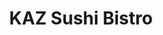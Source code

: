 ---
layout: place
title: "KAZ Sushi Bistro"
permalink: /district-of-columbia/washington/kaz-sushi-bistro.html
stateAbbr: DC
stateName: District of Columbia
cityName: Washington
seo:
  name: "KAZ Sushi Bistro"
  type: Restaurant
  links: http://www.kazsushi.com/
description: "Sushi spot with familiar & specialty Japanese menu options, including chef's tasting menus. KAZ Sushi Bistro serves delicious sushi in Washington, District of Columbia. Try fresh Japanese dishes for a great dining experience. Available for takeout, delivery, lunch, and dinner."
place_id: ChIJ36o9Bbq3t4kR66FGn7eZBwI
photos:
  - name: >-
      places/ChIJ36o9Bbq3t4kR66FGn7eZBwI/photos/AeeoHcLCdp2SzP7CRarDKWraA5pwnuFUKyaJ3AYojelQHaEZu2dtFxRNm1rp-SsTHDWA8a53AzmQhS5jHQsFTnCqr71wMPiUwC9r-p7GQ4KpdhT9nO9C-2CjPdHUKAAatMce9YvmWJ7n9veenNKUvB3bBPL5HJ0eYCgVMSr8CF_NBADT38ZBptE2ak7Aqqd0EsKYKOM0M6fbu_XM-E0Phyi67R4i-ZRCmUAPf1iu9H9wRxsPkpu20NRSrPp_flG6Y30dyRgv_XhMo5pmEXnEU1aXUydjz9jzED8FAJbxPckNIC6edw
    widthPx: 4577
    heightPx: 2841
    authorAttributions:
      - displayName: KAZ Sushi Bistro
        uri: https://maps.google.com/maps/contrib/118182017802538385878
        photoUri: >-
          https://lh3.googleusercontent.com/a-/ALV-UjVfGuB-MgYoooIQaBg_9fHjlxbUBQNX6wsX4U4FGRv5GVrjE8Q=s100-p-k-no-mo
    flagContentUri: >-
      https://www.google.com/local/imagery/report/?cb_client=maps_api_places.places_api&image_key=!1e10!2sAF1QipN8gTUR5t5gSZ9zVV2HdI-Br6GvnhAMhIxAW_m9&hl=en-US
    googleMapsUri: >-
      https://www.google.com/maps/place//data=!3m4!1e2!3m2!1sAF1QipN8gTUR5t5gSZ9zVV2HdI-Br6GvnhAMhIxAW_m9!2e10!4m2!3m1!1s0x89b7b7ba053daadf:0x20799b79f46a1eb
  - name: >-
      places/ChIJ36o9Bbq3t4kR66FGn7eZBwI/photos/AeeoHcItQyvHA3O1KEJ5b4XpLoY-9y-rVFr2o3-4taCKbIggwdCKBShQ_7_UCjeOb-BD9jrosPn11ugUacG_HDXcIPfjYBq3uy4QdiKuSyKrBpQ-UZSluDyy-Ofa4rmwhKQPvUDDIMsV3p1l7TdjQorYVf4SeOyZ4I251BhTN27OluOGIQYw03SbwvIaGEafqXE1zMyPSFcNPqEKra-JasFqKeLRyypUdrh4KN3BKouktjm_GrBhg91bo9P2T1BbM2kB9glSFBqHOauY6zYQKw4uzhEVoFq8FZdW5anctSwHa8b69w
    widthPx: 3000
    heightPx: 2000
    authorAttributions:
      - displayName: KAZ Sushi Bistro
        uri: https://maps.google.com/maps/contrib/118182017802538385878
        photoUri: >-
          https://lh3.googleusercontent.com/a-/ALV-UjVfGuB-MgYoooIQaBg_9fHjlxbUBQNX6wsX4U4FGRv5GVrjE8Q=s100-p-k-no-mo
    flagContentUri: >-
      https://www.google.com/local/imagery/report/?cb_client=maps_api_places.places_api&image_key=!1e10!2sAF1QipPwamuKkErX5D1mKCBmw9xDiPGYZstoQJHHWG82&hl=en-US
    googleMapsUri: >-
      https://www.google.com/maps/place//data=!3m4!1e2!3m2!1sAF1QipPwamuKkErX5D1mKCBmw9xDiPGYZstoQJHHWG82!2e10!4m2!3m1!1s0x89b7b7ba053daadf:0x20799b79f46a1eb
  - name: >-
      places/ChIJ36o9Bbq3t4kR66FGn7eZBwI/photos/AeeoHcJM4IuCD4UJeEJhjn32I6lwSpIY6R9_ZhM7z-rVasejrnhh0H_rZCRNV_1hOduh0MpIRUHhe-C4c0iA6hs_3IVC5F_gi2YXuph-y4hwSowC0PTErIu2FnswTadD_VSN92iL_LLMpLtr_rMsLsqWWQl6XX99nuZ6sHkS1NEeYZi1QMuAcex9y-AqpbRMux02DvgJ8N3iaAtJVhF1hMa3lQGjfL1tnq9fly_BVmOHBDlJ93KM7_z9YdmopiFA166aLbqoEcI2ITSz0EGXiMQFHJwrKn1F3ck4et7FjjU1Z3-RwA
    widthPx: 1080
    heightPx: 607
    authorAttributions:
      - displayName: KAZ Sushi Bistro
        uri: https://maps.google.com/maps/contrib/118182017802538385878
        photoUri: >-
          https://lh3.googleusercontent.com/a-/ALV-UjVfGuB-MgYoooIQaBg_9fHjlxbUBQNX6wsX4U4FGRv5GVrjE8Q=s100-p-k-no-mo
    flagContentUri: >-
      https://www.google.com/local/imagery/report/?cb_client=maps_api_places.places_api&image_key=!1e10!2sAF1QipNxxs8DMWdEE2ma3rmCMq3OuHTHEEtsKD7cXFX4&hl=en-US
    googleMapsUri: >-
      https://www.google.com/maps/place//data=!3m4!1e2!3m2!1sAF1QipNxxs8DMWdEE2ma3rmCMq3OuHTHEEtsKD7cXFX4!2e10!4m2!3m1!1s0x89b7b7ba053daadf:0x20799b79f46a1eb
  - name: >-
      places/ChIJ36o9Bbq3t4kR66FGn7eZBwI/photos/AeeoHcJc9RfHALV2Rr0Lwoxy5NmtGPVIuOJzoEGKRuPT09tblewVbm0iEsvLfal1kna_n4TdjYtZ3ApUkD-8txtEmDt7-ItQZQ281f99CVeYj9EI5fqzeT66omBFomDpb7VtS660S3-ANUINzQBE49-qNN9NhkS0UvwTlmz0kqhs7D94oQTZjIoHNkZ13ze4epLq7BkJGp2NKLBmJ3hu2NVSBashMK5rRkDcFyAHgkcnjgvn3msg0FP_hdD9NgGJGLm2loSr-5AL76JKhdOsBuqI7GSdWNCBtaKQjTZjnQIvxVrT19O2fmGixj0FIhcH3gYznuzh4qikN77JNTUYsSM4UywpPXd9-PQnkXAGIU6CTrZSciiiwb9wfNdh1_SMoNsu5dtZ-Dml9ecXVyL5F1RJJRKd3d5Bc_Q4mGOPGEgtbYzG0jE
    widthPx: 2082
    heightPx: 1352
    authorAttributions:
      - displayName: Eui Sun Chung
        uri: https://maps.google.com/maps/contrib/101010192062931622331
        photoUri: >-
          https://lh3.googleusercontent.com/a-/ALV-UjX7y2WeybZJpJBvlTwMZlRm1JUNiQ7EakS6-dj9rpIxJsdzQ9mq=s100-p-k-no-mo
    flagContentUri: >-
      https://www.google.com/local/imagery/report/?cb_client=maps_api_places.places_api&image_key=!1e10!2sCIHM0ogKEICAgMCQzIPFowE&hl=en-US
    googleMapsUri: >-
      https://www.google.com/maps/place//data=!3m4!1e2!3m2!1sCIHM0ogKEICAgMCQzIPFowE!2e10!4m2!3m1!1s0x89b7b7ba053daadf:0x20799b79f46a1eb
  - name: >-
      places/ChIJ36o9Bbq3t4kR66FGn7eZBwI/photos/AeeoHcIUV8mKOGXDG4JlJNkEYqkUXrVpKR9K6Lr8_XC4oST9S2xmu25Lj1AKvo7wQwnWiR0pDbnG5GLxUWv8vzEE-wgE_3abDecZeFReLtWhuX-x4qRPd90d9GQlYs_KFE02ei_aMCgAJmFCmJYt1kqIE8GgYybilgqoHU64RNrmS0Mn0BG12wo9swiK5RfGjCSeB76JmHfC8e4pqJhnHpIFiOFaVwQYW2zXB71ogjTd_oAqkhM9a0dbMcLqZlix2yxNAWtXy_3hN4G4IrMrk2Yndvq3YcsNut-HTxA8RxFSH8BmQrBXocEuL_GUafyzibMnIi7vvGuyoH6GaJkuE-_Tfot1jzTa-3EzOx4-1ptIg5OVw7lp1an6NMJhFyp7MZh2dPzRt-W4nGpfD1Ex6n_aeZnA-ZLbWWYo0JCw-O6FmFBAHg
    widthPx: 3024
    heightPx: 4032
    authorAttributions:
      - displayName: Benjamin Phillips
        uri: https://maps.google.com/maps/contrib/112245891742255227799
        photoUri: >-
          https://lh3.googleusercontent.com/a-/ALV-UjWtmx0jhtt3ChZRqQIbn5FCblR57yqgGlmz3g5tZ8aGRab8ob_m2A=s100-p-k-no-mo
    flagContentUri: >-
      https://www.google.com/local/imagery/report/?cb_client=maps_api_places.places_api&image_key=!1e10!2sCIHM0ogKEICAgIDRifyUZQ&hl=en-US
    googleMapsUri: >-
      https://www.google.com/maps/place//data=!3m4!1e2!3m2!1sCIHM0ogKEICAgIDRifyUZQ!2e10!4m2!3m1!1s0x89b7b7ba053daadf:0x20799b79f46a1eb
  - name: >-
      places/ChIJ36o9Bbq3t4kR66FGn7eZBwI/photos/AeeoHcKz0HwlBG6_Br-M9vvOYCN1q_ncibBsGa7c3WOkBQcBBzOlgDGT2_wc8TopygY4UYMSxtI6Nk0au7QBl2ms7zeZolcC_g5xyeOQtYFwZDLs2Cjze1Q8Z-bjKur1wzZxHDWNvpn9P_uTgOzukYADgAExeCLoiRuewhy65lM-VLNClWL5xfm6SdJDuGSpFH71MSIxu1cMyETLhAgcFr7xXRwGQ-GAWQi7cI2_YpKDGVTrt8bDaSmCJIDekS-joXdfnOpFJ8YYBox_eX1vL5-2craGktO43QEiTK2UUc7aF146JtJemGF3wuBX6AMPADdNuSuhQWl-20pZYfmjXAOAHw7m4b0Jc9gEg8Nta08tOazdgMraPXy2luHhG5U4ZL3O-G7YdwJrCw5ntTH1GKw6DHAesfZRQG5dr6-0_yG-_sg7Mm5q
    widthPx: 3024
    heightPx: 4032
    authorAttributions:
      - displayName: Pooja Varma
        uri: https://maps.google.com/maps/contrib/117234773894616025511
        photoUri: >-
          https://lh3.googleusercontent.com/a-/ALV-UjUdefnX03jtjjZFclDL2a5XdvDRAjfftnFFOyrtD0n-fjEqBdxYVQ=s100-p-k-no-mo
    flagContentUri: >-
      https://www.google.com/local/imagery/report/?cb_client=maps_api_places.places_api&image_key=!1e10!2sCIHM0ogKEICAgID7sub9iQE&hl=en-US
    googleMapsUri: >-
      https://www.google.com/maps/place//data=!3m4!1e2!3m2!1sCIHM0ogKEICAgID7sub9iQE!2e10!4m2!3m1!1s0x89b7b7ba053daadf:0x20799b79f46a1eb
  - name: >-
      places/ChIJ36o9Bbq3t4kR66FGn7eZBwI/photos/AeeoHcIp0im6ejSD24cuYd6F-Wqa5DT4MkAFjORkOmFnAVxdk2nXliDbQoiTKxIuogkfpTsbisXWOh56Iw-H0V0ob6Kj-1r63vmBYRCaF3MFJD3lMfXc8RJkqHRkQWV8jzYCkAfJFOhcVX4am0m6vASOpXdfN2H955AYY7Le-u3kWNPONgBpgZKs3u3DVgzS-IQGNxYYCfgQx-RiwGojbzPLniuiN3e_9UBhGcI8cpOGukynrGwvk9WsE3mivrYxMCSdPNq-5zY8-CLCYomcyqbf4-InJVQkavdLbic0JQGKAKl4XI32qog-t3H101IOzKY8tBh1P94z3OVifYcb62tht-Zylm48Xs8UoQ7jRQHPU_BiKt0KBatcq8_UB-qw4ikC0HlThPjBWprXCyVV_2IhVzjjivKCpHyo-5vl86duq5spppPI
    widthPx: 1321
    heightPx: 789
    authorAttributions:
      - displayName: NiKoNi
        uri: https://maps.google.com/maps/contrib/115697383439483275896
        photoUri: >-
          https://lh3.googleusercontent.com/a-/ALV-UjW2e7YKBNolKUtfv4Bj39l_HhO9kzvN0bEAAIAx4ZXFzpII-_-L=s100-p-k-no-mo
    flagContentUri: >-
      https://www.google.com/local/imagery/report/?cb_client=maps_api_places.places_api&image_key=!1e10!2sCIHM0ogKEICAgIDzyovJ9AE&hl=en-US
    googleMapsUri: >-
      https://www.google.com/maps/place//data=!3m4!1e2!3m2!1sCIHM0ogKEICAgIDzyovJ9AE!2e10!4m2!3m1!1s0x89b7b7ba053daadf:0x20799b79f46a1eb
  - name: >-
      places/ChIJ36o9Bbq3t4kR66FGn7eZBwI/photos/AeeoHcL7ZbO4iPn_itNw4x880Q619sCmgD2u-_kI6VL1H_Gq6cFje7wb40WQuI4UwG5JgcN5Yg5CgwKJ1yV7a9LgAxKu3IhUJH39Ulc7o6vLaCeV83amTLeXlGaPegCJTsQw7SEo14c0Bs_ioCXCfxBCnsjP7eHnpVU5ymwpihd9TbPCqSDk-BsFERnChqylysjZKYVWsDB1hxFnS-SKLYopcMsKawP8C3O3CkB98wkHUm4wq3POtcDCuh1anFhD9uEltAVTANfTvUdVf40VdIOGMBaITh2qcqPtcj5bL7yUrY7ZenMc8QbvwWzFzLxbNXrd-GTV3QR6j17Mqf_5FJXh3G7lvfNtNHYjVm8pnmsV4qB6H3ggYbtSFvAUEmzpJlNUJaBrS0bc1vEWMQmJiBgbdo4T_zqbXUBrWq7yMGY-C3a_Qg
    widthPx: 1200
    heightPx: 1600
    authorAttributions:
      - displayName: Leah Berry
        uri: https://maps.google.com/maps/contrib/115267166095069524383
        photoUri: >-
          https://lh3.googleusercontent.com/a/ACg8ocIdo3Gx6hEJ8ty5QARne-aij3renk46o08d5eYrd2dwGMi8rg=s100-p-k-no-mo
    flagContentUri: >-
      https://www.google.com/local/imagery/report/?cb_client=maps_api_places.places_api&image_key=!1e10!2sCIHM0ogKEICAgIDDrLWfXw&hl=en-US
    googleMapsUri: >-
      https://www.google.com/maps/place//data=!3m4!1e2!3m2!1sCIHM0ogKEICAgIDDrLWfXw!2e10!4m2!3m1!1s0x89b7b7ba053daadf:0x20799b79f46a1eb
  - name: >-
      places/ChIJ36o9Bbq3t4kR66FGn7eZBwI/photos/AeeoHcIHuMwMemZz1GdboUDCf3Ffw9aYk5fe49QIf6Xwt3eJCTYRb_HjHUDdFkN7qIIZv6HvDxMepoqWiQ9rtIMlHppZcJLISRRbY1XMUGZ9pHF2_aQJTy-c27dcR09oP8FU76lZMJc6upnyoMV7PThAWDBMO3Sd5YA0YE7VTOO2IjtRCzxEvLbJMDeeCcNdbjI1fUVCC9eEcr1xN2a88EWNF0zREbtHuhRDVEZQHRm8qcSagb2lCBWD2_1R_nZoVrY8sWcnXXDU4KojoCNBqoRGHoOgTgzEuNxfdM-tgwlmuuFeig7jp63pLO-4vewPI7ezR7lv7mRDEpnYGTBtFr0_9boDyunFJROTZ6IjkN967HNQFzS2wXjT2cYuxFogv4x9UBJKTH6_6t52_7cOjD7I-fuHbz-JZAGshvaEMjsKjTTt7g
    widthPx: 4000
    heightPx: 3000
    authorAttributions:
      - displayName: Eui Sun Chung
        uri: https://maps.google.com/maps/contrib/101010192062931622331
        photoUri: >-
          https://lh3.googleusercontent.com/a-/ALV-UjX7y2WeybZJpJBvlTwMZlRm1JUNiQ7EakS6-dj9rpIxJsdzQ9mq=s100-p-k-no-mo
    flagContentUri: >-
      https://www.google.com/local/imagery/report/?cb_client=maps_api_places.places_api&image_key=!1e10!2sCIHM0ogKEICAgMCQzIPFYw&hl=en-US
    googleMapsUri: >-
      https://www.google.com/maps/place//data=!3m4!1e2!3m2!1sCIHM0ogKEICAgMCQzIPFYw!2e10!4m2!3m1!1s0x89b7b7ba053daadf:0x20799b79f46a1eb
  - name: >-
      places/ChIJ36o9Bbq3t4kR66FGn7eZBwI/photos/AeeoHcI30gkoiN4KFkahSUmgkOK4pe51cqVoF-QV0UhLK4-lsA5oEXKU2rxsB4aBk_Kbe3cZu4QnZ-oRLJIE-IzweEpZazJd0cTj0mj0Sh8whVDnFnbXflrI-bivzFG9GFq4lsnSCfeZ96weF2e2Xe0PywdHLE4cVRxwkuiEP_6a35189bTAssHM5fid2Q8q_XCOIvHs9J2VIkNtJLKHDlOqoZarCakXXJd4aTM3Nk1lbDcsD0ptAZtbh2hY4s-ov36LrJZlILPH_nX9UTLn4k2hd0z9Yog311LA54QqNyOIEAfnqzlr-uMoniPEnkqfoKX4puQB1glLeRVrkje5Lx8gpb3YX3kCZZKAvAFKLo6K7BKEKAM6dU58tCoIGcrySn9ab7yis67A8_UtKyoXQpQ938kG6pp8gVkR1ZLwlSjanYZc0g
    widthPx: 3024
    heightPx: 4032
    authorAttributions:
      - displayName: Chris N
        uri: https://maps.google.com/maps/contrib/111024501484529845044
        photoUri: >-
          https://lh3.googleusercontent.com/a/ACg8ocJivZBaYdXZdYjUaA7SbqWMt_ZbJISFY_xtPpAGEeQorXPBuQ=s100-p-k-no-mo
    flagContentUri: >-
      https://www.google.com/local/imagery/report/?cb_client=maps_api_places.places_api&image_key=!1e10!2sCIHM0ogKEICAgICh46XQOQ&hl=en-US
    googleMapsUri: >-
      https://www.google.com/maps/place//data=!3m4!1e2!3m2!1sCIHM0ogKEICAgICh46XQOQ!2e10!4m2!3m1!1s0x89b7b7ba053daadf:0x20799b79f46a1eb
address: 1915 I St NW, Washington, DC 20006, USA
street: 1915 I St NW
city: Washington
state: DC
zip: '20006'
country: USA
neighborhood: Northwest Washington
latitude: '38.901489'
longitude: '-77.044303'
accessibility_options:
  wheelchairAccessibleParking: false
  wheelchairAccessibleEntrance: false
business_status: OPERATIONAL
name: KAZ Sushi Bistro
google_maps_links:
  directionsUri: >-
    https://www.google.com/maps/dir//''/data=!4m7!4m6!1m1!4e2!1m2!1m1!1s0x89b7b7ba053daadf:0x20799b79f46a1eb!3e0
  placeUri: https://maps.google.com/?cid=146254526843101675
  writeAReviewUri: >-
    https://www.google.com/maps/place//data=!4m3!3m2!1s0x89b7b7ba053daadf:0x20799b79f46a1eb!12e1
  reviewsUri: >-
    https://www.google.com/maps/place//data=!4m4!3m3!1s0x89b7b7ba053daadf:0x20799b79f46a1eb!9m1!1b1
  photosUri: >-
    https://www.google.com/maps/place//data=!4m3!3m2!1s0x89b7b7ba053daadf:0x20799b79f46a1eb!10e5
primary_type: Sushi Restaurant
opening_hours:
  regular: null
  current: null
secondary_opening_hours:
  regular:
    weekdayDescriptions: null
    type: null
  current:
    weekdayDescriptions: null
    type: null
phone: (202) 530-5500
price_level: PRICE_LEVEL_MODERATE
price_range: $50 &ndash; $100
rating: '4.5'
rating_count: 0
website: http://www.kazsushi.com/
reviews:
  - name: >-
      places/ChIJ36o9Bbq3t4kR66FGn7eZBwI/reviews/ChdDSUhNMG9nS0VJQ0FnTUNReklQRmd3RRAB
    relativePublishTimeDescription: a month ago
    rating: 5
    text:
      text: >-
        For those who are truly passionate about sushi, I highly recommend this
        place. The menu offers both Traditional Sushi, featuring authentic
        Japanese-style sushi, and Chef’s Special Original Sushi, which adds
        unique flavors—both were excellent.


        Besides sushi, there are plenty of light dishes to enjoy. The seaweed
        salad, agedashi tofu, and octopus were especially delicious. The
        atmosphere is not overly luxurious but has a slightly relaxed feel,
        making it more comfortable. Thanks to that, the prices are also very
        reasonable.
      languageCode: en
    originalText:
      text: >-
        For those who are truly passionate about sushi, I highly recommend this
        place. The menu offers both Traditional Sushi, featuring authentic
        Japanese-style sushi, and Chef’s Special Original Sushi, which adds
        unique flavors—both were excellent.


        Besides sushi, there are plenty of light dishes to enjoy. The seaweed
        salad, agedashi tofu, and octopus were especially delicious. The
        atmosphere is not overly luxurious but has a slightly relaxed feel,
        making it more comfortable. Thanks to that, the prices are also very
        reasonable.
      languageCode: en
    authorAttribution:
      displayName: Eui Sun Chung
      uri: https://www.google.com/maps/contrib/101010192062931622331/reviews
      photoUri: >-
        https://lh3.googleusercontent.com/a-/ALV-UjX7y2WeybZJpJBvlTwMZlRm1JUNiQ7EakS6-dj9rpIxJsdzQ9mq=s128-c0x00000000-cc-rp-mo-ba4
    publishTime: '2025-03-02T15:00:23.979478Z'
    flagContentUri: >-
      https://www.google.com/local/review/rap/report?postId=ChdDSUhNMG9nS0VJQ0FnTUNReklQRmd3RRAB&d=17924085&t=1
    googleMapsUri: >-
      https://www.google.com/maps/reviews/data=!4m6!14m5!1m4!2m3!1sChdDSUhNMG9nS0VJQ0FnTUNReklQRmd3RRAB!2m1!1s0x89b7b7ba053daadf:0x20799b79f46a1eb
  - name: >-
      places/ChIJ36o9Bbq3t4kR66FGn7eZBwI/reviews/ChZDSUhNMG9nS0VJQ0FnSUR6eW92Sk5BEAE
    relativePublishTimeDescription: 10 months ago
    rating: 4
    text:
      text: >-
        Now don’t get me wrong this is one of the best places I’ve seen in DC to
        eat sushi! It’s very good and the atmosphere is great.

        Staff is really helpful when choosing however my order took a very long
        time to arrive. This might just be a personal experience so I’m not
        saying it’s the case for everyone. However of it is it’d be awesome as
        the final step to perfection to be slightly quicker and more fast paced
        when taking orders.

        Otherwise this place is really just great
      languageCode: en
    originalText:
      text: >-
        Now don’t get me wrong this is one of the best places I’ve seen in DC to
        eat sushi! It’s very good and the atmosphere is great.

        Staff is really helpful when choosing however my order took a very long
        time to arrive. This might just be a personal experience so I’m not
        saying it’s the case for everyone. However of it is it’d be awesome as
        the final step to perfection to be slightly quicker and more fast paced
        when taking orders.

        Otherwise this place is really just great
      languageCode: en
    authorAttribution:
      displayName: NiKoNi
      uri: https://www.google.com/maps/contrib/115697383439483275896/reviews
      photoUri: >-
        https://lh3.googleusercontent.com/a-/ALV-UjW2e7YKBNolKUtfv4Bj39l_HhO9kzvN0bEAAIAx4ZXFzpII-_-L=s128-c0x00000000-cc-rp-mo-ba4
    publishTime: '2024-06-09T06:06:23.916382Z'
    flagContentUri: >-
      https://www.google.com/local/review/rap/report?postId=ChZDSUhNMG9nS0VJQ0FnSUR6eW92Sk5BEAE&d=17924085&t=1
    googleMapsUri: >-
      https://www.google.com/maps/reviews/data=!4m6!14m5!1m4!2m3!1sChZDSUhNMG9nS0VJQ0FnSUR6eW92Sk5BEAE!2m1!1s0x89b7b7ba053daadf:0x20799b79f46a1eb
  - name: >-
      places/ChIJ36o9Bbq3t4kR66FGn7eZBwI/reviews/ChdDSUhNMG9nS0VJQ0FnSUQ3c3ZyY2lBRRAB
    relativePublishTimeDescription: 7 months ago
    rating: 4
    text:
      text: >-
        Lovely spot with fresh sushi. I would recommend the crispy Brussels
        sprouts, edamame was listed as “spicy” but seasoning didn’t taste like
        anything. Sushi was great, ambiance is lovely. I would try again!
      languageCode: en
    originalText:
      text: >-
        Lovely spot with fresh sushi. I would recommend the crispy Brussels
        sprouts, edamame was listed as “spicy” but seasoning didn’t taste like
        anything. Sushi was great, ambiance is lovely. I would try again!
      languageCode: en
    authorAttribution:
      displayName: Pooja Varma
      uri: https://www.google.com/maps/contrib/117234773894616025511/reviews
      photoUri: >-
        https://lh3.googleusercontent.com/a-/ALV-UjUdefnX03jtjjZFclDL2a5XdvDRAjfftnFFOyrtD0n-fjEqBdxYVQ=s128-c0x00000000-cc-rp-mo-ba4
    publishTime: '2024-08-23T01:18:03.851484Z'
    flagContentUri: >-
      https://www.google.com/local/review/rap/report?postId=ChdDSUhNMG9nS0VJQ0FnSUQ3c3ZyY2lBRRAB&d=17924085&t=1
    googleMapsUri: >-
      https://www.google.com/maps/reviews/data=!4m6!14m5!1m4!2m3!1sChdDSUhNMG9nS0VJQ0FnSUQ3c3ZyY2lBRRAB!2m1!1s0x89b7b7ba053daadf:0x20799b79f46a1eb
  - name: >-
      places/ChIJ36o9Bbq3t4kR66FGn7eZBwI/reviews/ChZDSUhNMG9nS0VJQ0FnSUNsejZYUUpBEAE
    relativePublishTimeDescription: a year ago
    rating: 4
    text:
      text: >-
        A wonderful sushi restaurant that is on the higher-end and more upscale
        than it needs to be. The staff are really nice and the restaurant
        provides cozy and warm vibes, but the food was on the pricier end.


        We had their specialty nigiri but found them to not be all too special;
        however, the winning dish of the night went to their salmon roll with
        pickled pineapple and basil. Somehow, that flavor palette blew my mind,
        and I still can't stop thinking about how delicious it was.
      languageCode: en
    originalText:
      text: >-
        A wonderful sushi restaurant that is on the higher-end and more upscale
        than it needs to be. The staff are really nice and the restaurant
        provides cozy and warm vibes, but the food was on the pricier end.


        We had their specialty nigiri but found them to not be all too special;
        however, the winning dish of the night went to their salmon roll with
        pickled pineapple and basil. Somehow, that flavor palette blew my mind,
        and I still can't stop thinking about how delicious it was.
      languageCode: en
    authorAttribution:
      displayName: James
      uri: https://www.google.com/maps/contrib/108054114834581884385/reviews
      photoUri: >-
        https://lh3.googleusercontent.com/a-/ALV-UjXqV7s1ERcFGfwshWd43fVj2drCe4Q_9Q7yrW7t1yUcOV4l1RPe-Q=s128-c0x00000000-cc-rp-mo-ba7
    publishTime: '2023-11-29T03:29:57.793497Z'
    flagContentUri: >-
      https://www.google.com/local/review/rap/report?postId=ChZDSUhNMG9nS0VJQ0FnSUNsejZYUUpBEAE&d=17924085&t=1
    googleMapsUri: >-
      https://www.google.com/maps/reviews/data=!4m6!14m5!1m4!2m3!1sChZDSUhNMG9nS0VJQ0FnSUNsejZYUUpBEAE!2m1!1s0x89b7b7ba053daadf:0x20799b79f46a1eb
  - name: >-
      places/ChIJ36o9Bbq3t4kR66FGn7eZBwI/reviews/ChdDSUhNMG9nS0VJQ0FnTURnck5iNzBnRRAB
    relativePublishTimeDescription: a month ago
    rating: 5
    text:
      text: >-
        Wide selection of creative and succulent dishes. Fantastic selection of
        fish, super fresh and really high quality. One of the best sushi
        restaurants I’ve ever been to worldwide! The seared salmon belly is
        amazing!
      languageCode: en
    originalText:
      text: >-
        Wide selection of creative and succulent dishes. Fantastic selection of
        fish, super fresh and really high quality. One of the best sushi
        restaurants I’ve ever been to worldwide! The seared salmon belly is
        amazing!
      languageCode: en
    authorAttribution:
      displayName: Fadl Al Tarzi
      uri: https://www.google.com/maps/contrib/111102078967064476608/reviews
      photoUri: >-
        https://lh3.googleusercontent.com/a-/ALV-UjXyevvaJ1Yiwtdsm_RzRHhLk2f646S_1SQSDBwvkT9ao_6CGB1O=s128-c0x00000000-cc-rp-mo
    publishTime: '2025-02-23T01:50:07.550036Z'
    flagContentUri: >-
      https://www.google.com/local/review/rap/report?postId=ChdDSUhNMG9nS0VJQ0FnTURnck5iNzBnRRAB&d=17924085&t=1
    googleMapsUri: >-
      https://www.google.com/maps/reviews/data=!4m6!14m5!1m4!2m3!1sChdDSUhNMG9nS0VJQ0FnTURnck5iNzBnRRAB!2m1!1s0x89b7b7ba053daadf:0x20799b79f46a1eb
parking_options:
  valetParking: false
payment_options:
  acceptsCreditCards: true
  acceptsDebitCards: true
  acceptsCashOnly: false
  acceptsNfc: true
allow_dogs: null
curbside_pickup: null
delivery: true
dine_in: true
good_for_children: true
good_for_groups: true
good_for_sports: false
live_music: false
menu_for_children: false
outdoor_seating: false
reservable: true
restroom: true
serves_beer: true
serves_breakfast: false
serves_brunch: false
serves_cocktails: true
serves_coffee: false
serves_dinner: true
serves_dessert: true
serves_lunch: true
serves_vegetarian_food: true
serves_wine: true
takeout: true
update_category: essentials
summary: >-
  Sushi spot with familiar & specialty Japanese menu options, including chef's
  tasting menus.

---